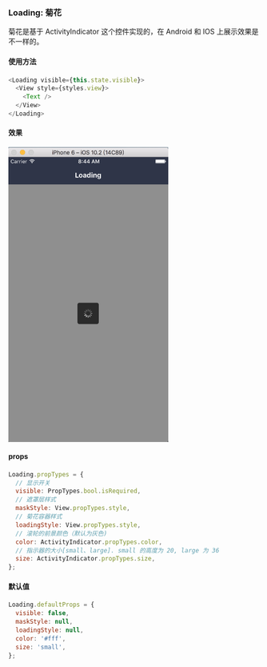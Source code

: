 ### Loading: 菊花

菊花是基于 ActivityIndicator 这个控件实现的，在 Android 和 IOS 上展示效果是不一样的。

#### 使用方法

```js
<Loading visible={this.state.visible}>
  <View style={styles.view}>
    <Text />
  </View>
</Loading>
```

#### 效果

<img src="./demo.png" width = "320"  alt="图片名称" align=center />

#### props

```js
Loading.propTypes = {
  // 显示开关
  visible: PropTypes.bool.isRequired,
  // 遮罩层样式
  maskStyle: View.propTypes.style,
  // 菊花容器样式
  loadingStyle: View.propTypes.style,
  // 滚轮的前景颜色（默认为灰色)
  color: ActivityIndicator.propTypes.color,
  // 指示器的大小[small、large]. small 的高度为 20, large 为 36
  size: ActivityIndicator.propTypes.size,
};
```

#### 默认值

```js
Loading.defaultProps = {
  visible: false,
  maskStyle: null,
  loadingStyle: null,
  color: '#fff',
  size: 'small',
};

```

